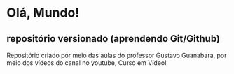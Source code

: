 # Olá, Mundo!
## repositório versionado (aprendendo Git/Github)

Repositório criado por meio das aulas do professor Gustavo Guanabara, por meio dos vídeos do canal no youtube, Curso em Vídeo!
